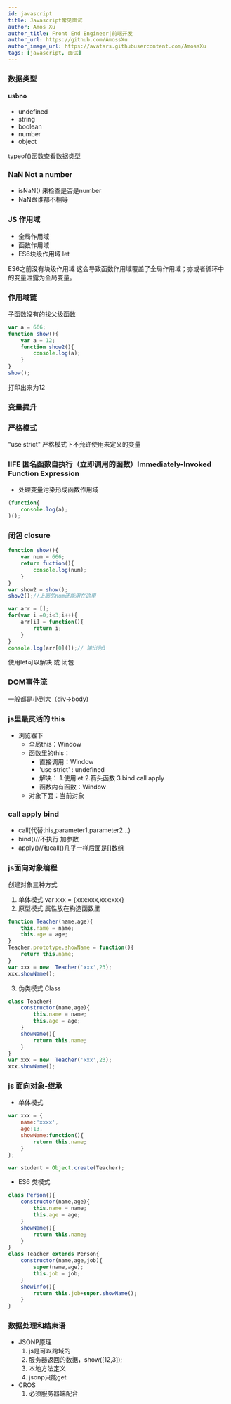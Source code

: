 ```yaml
---
id: javascript
title: Javascript常见面试
author: Amos Xu
author_title: Front End Engineer|前端开发
author_url: https://github.com/AmossXu
author_image_url: https://avatars.githubusercontent.com/AmossXu
tags: [javascript, 面试]
---
```


### 数据类型
#### usbno
- undefined
- string
- boolean
- number
- object

typeof()函数查看数据类型

<!--truncate-->


### NaN  Not a number

- isNaN() 来检查是否是number
- NaN跟谁都不相等


### JS 作用域
- 全局作用域
- 函数作用域
- ES6块级作用域  let

ES6之前没有块级作用域  这会导致函数作用域覆盖了全局作用域；亦或者循环中的变量泄露为全局变量。

### 作用域链
子函数没有的找父级函数

```javascript
var a = 666;
function show(){
    var a = 12;
    function show2(){
        console.log(a);
    }
}
show();
```
打印出来为12

### 变量提升

### 严格模式
"use strict" 严格模式下不允许使用未定义的变量

### IIFE 匿名函数自执行（立即调用的函数）Immediately-Invoked Function Expression
- 处理变量污染形成函数作用域
```javascript
(function{
    console.log(a);
)();
```

### 闭包 closure
```javascript
function show(){
    var num = 666;
    return fuction(){
        console.log(num);
    }
}
var show2 = show();
show2();//上面的num还能用在这里 
```

```javascript
var arr = [];
for(var i =0;i<3;i++){
    arr[i] = function(){
        return i;
    }
}
console.log(arr[0]());// 输出为3
```
使用let可以解决 或 闭包

### DOM事件流
一般都是小到大（div->body)

### js里最灵活的   this
- 浏览器下
    - 全局this：Window
    - 函数里的this：
        - 直接调用：Window
        - 'use strict' : undefined
        - 解决：
                1.使用let
                2.箭头函数
                3.bind call apply
        - 函数内有函数：Window 
    - 对象下面：当前对象
    
### call apply bind

- call(代替this,parameter1,parameter2...) 
- bind()//不执行 加参数
- apply()//和call()几乎一样后面是[]数组

### js面向对象编程
创建对象三种方式
1. 单体模式 var xxx = {xxx:xxx,xxx:xxx}
2. 原型模式 属性放在构造函数里
```javascript
function Teacher(name,age){
    this.name = name;
    this.age = age;
}
Teacher.prototype.showName = function(){
    return this.name;
}
var xxx = new  Teacher('xxx',23);
xxx.showName();
```
3. 伪类模式  Class
```javascript
class Teacher{
    constructor(name,age){
        this.name = name;
        this.age = age;
    }
    showName(){
        return this.name;
    }
}
var xxx = new  Teacher('xxx',23);
xxx.showName();
```

### js 面向对象-继承

- 单体模式
```javascript
var xxx = {
    name:'xxxx',
    age:13,
    showName:function(){
        return this.name;
    }
};

var student = Object.create(Teacher);
```
- ES6 类模式
```javascript
class Person(){
    constructor(name,age){
        this.name = name;
        this.age = age;
    }
    showName(){
        return this.name;
    }
}
class Teacher extends Person{
    constructor(name,age,job){
        super(name,age);
        this.job = job;
    }
    showinfo(){
        return this.job+super.showName();
    }
}
```

### 数据处理和结束语


  - JSONP原理
     1.  js是可以跨域的
     2.  服务器返回的数据，show([12,3]);
     3.  本地方法定义
     4.  jsonp只能get
  - CROS
     1. 必须服务器端配合